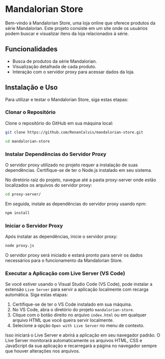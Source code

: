 # Mandalorian Store

Bem-vindo à Mandalorian Store, uma loja online que oferece produtos da série Mandalorian. Este projeto consiste em um site onde os usuários podem buscar e visualizar itens da loja relacionados à série.

## Funcionalidades

- Busca de produtos da série Mandalorian.
- Visualização detalhada de cada produto.
- Interação com o servidor proxy para acessar dados da loja.

## Instalação e Uso

Para utilizar e testar o Mandalorian Store, siga estas etapas:

### Clonar o Repositório

Clone o repositório do GitHub em sua máquina local:

```bash
git clone https://github.com/RenanCalvis/mandalorian-store.git

cd mandalorian-store
```

### Instalar Dependências do Servidor Proxy

O servidor proxy utilizado no projeto requer a instalação de suas dependências. Certifique-se de ter o Node.js instalado em seu sistema.

No diretório raiz do projeto, navegue até a pasta proxy-server onde estão localizados os arquivos do servidor proxy:

```bash
cd proxy-server/
```

Em seguida, instale as dependências do servidor proxy usando npm:

```bash
npm install
```
### Iniciar o Servidor Proxy

Após instalar as dependências, inicie o servidor proxy:

```bash
node proxy.js
```
O servidor proxy será iniciado e estará pronto para servir os dados necessários para o funcionamento da Mandalorian Store.

### Executar a Aplicação com Live Server (VS Code)

Se você estiver usando o Visual Studio Code (VS Code), pode instalar a extensão `Live Server` para servir a aplicação localmente com recarga automática. Siga estas etapas:

1. Certifique-se de ter o VS Code instalado em sua máquina.
2. No VS Code, abra o diretório do projeto `mandalorian-store`.
3. Clique com o botão direito no arquivo `index.html` ou em qualquer arquivo HTML que você queira servir localmente.
4. Selecione a opção `Open with Live Server` no menu de contexto.

Isso iniciará o Live Server e abrirá a aplicação em seu navegador padrão. O Live Server monitorará automaticamente os arquivos HTML, CSS e JavaScript da sua aplicação e recarregará a página no navegador sempre que houver alterações nos arquivos.